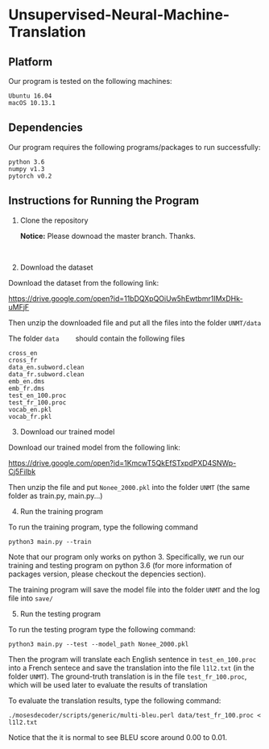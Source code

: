 # Unsupervised-Neural-Machine-Translation

## Platform

Our program is tested on the following machines:

```
Ubuntu 16.04
macOS 10.13.1
```



## Dependencies

Our program requires the following programs/packages to run successfully:

```
python 3.6
numpy v1.3
pytorch v0.2
```



## Instructions for Running the Program

1. Clone the repository

   **Notice:** Please downoad the master branch. Thanks.

   ​

2. Download the dataset

Download the dataset from the following link:

https://drive.google.com/open?id=11bDQXpQOiUw5hEwtbmr1IMxDHk-uMFjF

Then unzip the downloaded file and put all the files into the folder `UNMT/data`

The folder `data	` should contain the following files

```
cross_en
cross_fr
data_en.subword.clean
data_fr.subword.clean
emb_en.dms
emb_fr.dms
test_en_100.proc
test_fr_100.proc
vocab_en.pkl
vocab_fr.pkl
```

3. Download our trained model

Download our trained model from the following link:

https://drive.google.com/open?id=1KmcwT5QkEfSTxpdPXD4SNWp-Cj5FiIbk

Then unzip the file and put `Nonee_2000.pkl` into the folder `UNMT` (the same folder as train.py, main.py...)

4. Run the training program

To run the training program, type the following command

```
python3 main.py --train
```

Note that our program only works on python 3. Specifically, we run our training and testing program on python 3.6 (for more information of packages version, please checkout the depencies section). 

The training program will save the model file into the folder `UNMT` and the log file into `save/`

5. Run the testing program

To run the testing program type the following command:

```
python3 main.py --test --model_path Nonee_2000.pkl
```

Then the program will translate each English sentence  in `test_en_100.proc` into a French sentece and save the translation into the file `l1l2.txt` (in the folder `UNMT`). The ground-truth translation is in the file `test_fr_100.proc`, which will be used later to evaluate the results of translation

To evaluate the translation results, type the following command:

```
./mosesdecoder/scripts/generic/multi-bleu.perl data/test_fr_100.proc < l1l2.txt
```

Notice that the it is normal to see BLEU score around 0.00 to 0.01.